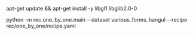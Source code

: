 apt-get update && apt-get install -y libgl1 libglib2.0-0

python -m rec.one_by_one.main --dataset various_forms_hangul --recipe rec/one_by_one/recipe.yaml